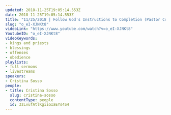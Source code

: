 ```yaml
---
updated: 2018-11-25T19:05:14.553Z
date: 2018-11-25T19:05:14.553Z
title: "11/25/2018 | Follow God's Instructions to Completion (Pastor Cris)"
slug: "o_eI-XJNKt8"
videoLink: "https://www.youtube.com/watch?v=o_eI-XJNKt8"
YoutubeID: "o_eI-XJNKt8"
videoKeywords:
- kings and priests
- blessings
- offenses
- obedience
playlists:
- full sermons
- livestreams
speakers:
- Cristina Sosso
people:
- title: Cristina Sosso
  slug: cristina-sosso
  contentType: people
  id: 3zLvufAtlKgiiGIaEYs4S4
---
```

